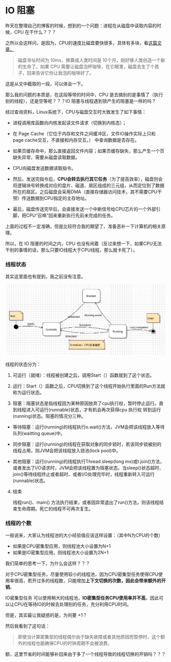 # IO 阻塞

昨天在整理自己的博客的时候，想到的一个问题：进程在从磁盘中读取内容的时候，CPU 在干什么？？？

之所以会这样问，是因为，CPU的速度比磁盘要快很多，具体有多块，看[这篇文章。](https://zhuanlan.zhihu.com/p/24726196)

> 磁盘寻址时间为 10ms，换算成人类时间是 10个月，刚好够人类创造一个新的生命了。如果 CPU 需要让磁盘泡杯咖啡，在它眼里，磁盘去生了个孩子，回来告诉它你让我泡的咖啡好了。

这是从文中截取的一段，可以体会一下。

那么我的问题的本质是，在这段等带的时间中，CPU 是去搞别的是事情了（执行别的线程），还是空等呢？？？IO 阻塞与线程遇到锁产生的阻塞是一样的吗？

经过查询资料，Linux系统下，CPU与磁盘交互时大致发生了如下事情：

- 进程调用库函数向内核发起读文件请求（切换到内核态）；

- 在 Page Cache（它位于内存和文件之间缓冲区，文件IO操作实际上只和page cache交互，不直接和内存交互。） 中查询数据是否存在。

- 如果页缓存命中，那么直接返回文件内容；如果页缓存缺失，那么产生一个页缺失异常，需要从磁盘读取数据。

- CPU向磁盘发送数据读取指令。

- 然后，发送完指令后，**CPU会转去执行其它任务**（为了提高效率），磁盘则会将逻辑块号转换成对应的盘片、磁道、扇区组成的三元组，从而定位到了数据所在的扇区。之后磁盘会采用DMA（直接存储器访问技术，其不需要CPU干预）传送数据到CPU指定的主存地址。 

- 最后，磁盘传送完毕后，会直接发送一个中断信号给CPU芯片的一个外部引脚，把CPU“召唤”回来重新执行先前未完成的任务。 

上面的过程不一定准确，但是比较符合我的期望了，准备恶补一下计算机的相关原理。

所以，在 IO 阻塞的时间之内，CPU 也没有闲着（反过来想一下，如果CPU无法干别的事情的话，那么只要IO线程大于CPU线程，那么就卡死了）。



### 线程状态

其实这里面也有提到，我之前没有注意。

![](https://github.com/aprz512/pic4aprz512/blob/master/Blog/Java/base/20011044-cffc02c7b77b49dfaf42ed611c8b1cf8.png?raw=true)

线程的状态分为：

1. 可运行（就绪）：线程被创建之后，调用Start（）函数就到了这个状态。

2. 运行：Start（）函数之后，CPU切换到了这个线程开始执行里面的Run方法就称为运行状态。

3. 阻塞：阻塞状态是指线程因为某种原因放弃了cpu执行权，暂时停止运行。直到线程进入可运行(runnable)状态，才有机会再次获得cpu 执行权 转到运行(running)状态。阻塞的情况分三种。

- 等待阻塞：运行(running)的线程执行o.wait()方法，JVM会把该线程放入等待队列(waitting queue)中。

- 同步阻塞：运行(running)的线程在获取对象的同步锁时，若该同步锁被别的线程占用，则JVM会把该线程放入锁池(lock pool)中。

- 其他阻塞：运行(running)的线程执行Thread.sleep(long ms)或t.join()方法，或者发出了I/O请求时，JVM会把该线程置为阻塞状态。当sleep()状态超时、join()等待线程终止或者超时、或者I/O处理完毕时，线程重新转入可运行(runnable)状态。

4. 结束

   线程run()、main() 方法执行结束，或者因异常退出了run()方法，则该线程结束生命周期。死亡的线程不可再次复生。



### 线程的个数

一般说来，大家认为线程池的大小经验值应该这样设置：（其中N为CPU的个数）

- 如果是CPU密集型应用，则线程池大小设置为N+1
- 如果是IO密集型应用，则线程池大小设置为2N+1

我们简单的思考一下，为什么会这样？？？

对于CPU密集型任务，尽量使用较小的线程池，因为CPU密集型任务使得CPU使用率很高，若开过多的线程数，只能增加**上下文切换的次数，因此会带来额外的开销**。

IO密集型任务 
可以使用稍大的线程池，**IO密集型任务CPU使用率并不高**，因此可以让CPU在等待IO的时候去处理别的任务，充分利用CPU时间。

但是，其实最让我疑惑的是，为何要 +1？

然后我看到了这句话：

> 即使当计算密集型的线程偶尔由于缺失故障或者其他原因而暂停时，这个额外的线程也能确保CPU的时钟周期不会被浪费。

额，这里节省的时间能够补回来由于多了一个线程导致的线程切换的开销吗？？？